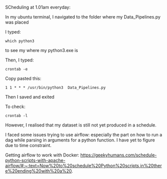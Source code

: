 SCheduling at 1.01am everyday:

In my ubuntu terminal, I navigated to the folder where my Data_Pipelines.py was placed

I typed:

```
which python3 
```

to see my where my python3.exe is


Then, I typed:

```
crontab -e
```

Copy pasted this:

```
1 1 * * * /usr/bin/python3  Data_Pipelines.py
```

Then I saved and exited

To check:

```
crontab -l
```

However, I realised that my dataset is still not yet produced in a schedule.

I faced some issues trying to use airflow: especially the part on how to run a dag while parsing in arguments for a python function. I have yet to figure due to time constraint.

Getting airflow to work with Docker:
https://geekyhumans.com/schedule-python-scripts-with-apache-airflow/#:~:text=Now%20to%20schedule%20Python%20scripts,in%20there%20ending%20with%20a%20.
